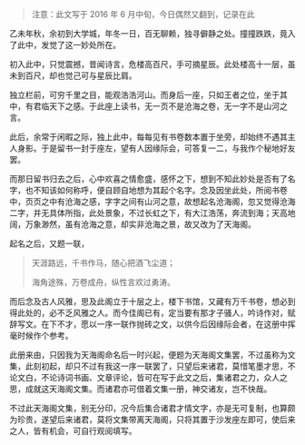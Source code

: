 >注意：此文写于 2016 年 6 月中旬，今日偶然又翻到，记录在此

乙未年秋，余初到大学城，年冬一日，百无聊赖，独寻僻静之处。撞撞跌跌，竟入了此中，发觉了这一妙处所在。 

初入此中，只觉震撼，昔闻诗言，危楼高百尺，手可摘星辰。此处楼高十一层，虽未到百尺，却也觉己可与星辰比肩。 


独立栏前，可穷千里之目，能观浩浩河山。而身后一座，只如王者之位，坐于其中，有君临天下之感。于此座上读书，无一页不是沧海之卷，无一字不是山河之言。 

此后，余常于闲暇之际，独上此中，每每见有书卷数本置于坐旁，却始终不遇其主人身影。于是留书一封于座左，望有人因缘际会，可答复一二，与我作个秘地好友罢。 

而那日留书归去之后，心中欢喜之情愈盛，感怀之下，想到不知此妙处是否有了名字，也不知该如何称呼，便自顾自地想为其起个名字。念及因坐此处，所阅书卷中，页页之中有沧海之感，字字之间有山河之意，故想起名沧海阁，忽又觉得沧海二字，并无具体所指，此处景象，不过长虹之下，有大江浩荡，奔流到海；天高地阔，万象渺然，虽有沧海之意，却实非沧海之景，故又改为了天海阁。 

起名之后，又题一联， 


>天涯路远，千书作马，随心把酒飞尘道； 
>
>海角途殊，万卷成舟，纵性言欢过勇涛。 


而后念及古人风雅，思及此阁立于十层之上，楼下书馆，又藏有万千书卷，想必到得此处的，必不乏风雅之人。而今佳阁已有，定当要有那才子骚人，吟诗作对，赋辞写文。在下不才，愿以一序一联作抛砖之文，以供今后因缘际会者，在这册中挥毫时候作个参考。 

此册来由，只因我为天海阁命名后一时兴起，便题为天海阁文集罢，不过虽称为文集，此刻初起，却只不过有我这一序一联罢了，只望后来诸君，莫惜笔墨才思，不论文白，不论诗词书画、文章评论，皆可在写于此文之后，集诸君之力，众人之思，成就这天海阁文集。而诸君亦可借着文集一册，神交诸友，岂不快哉。 

不过此天海阁文集，别无分印，况今后集合诸君才情文字，亦是无可复制，也算颇为珍贵，遂望后来诸君，莫将文集带离天海阁，只将其置于沙发座左即可，使后来之人，皆有机会，可自行观阅填写。 

